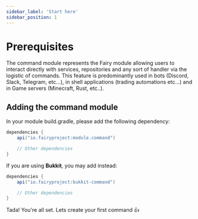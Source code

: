 ```yaml
---
sidebar_label: 'Start here'
sidebar_position: 1
---
```

# Prerequisites

The command module represents the Fairy module allowing users to interact directly with services, repositories and any sort of handler via the logistic of commands. This feature is predominantly used in bots (Discord, Slack, Telegram, etc...), in shell applications (trading automations etc...) and in Game servers (Minecraft, Rust, etc..).

## Adding the command module


In your module build.gradle, please add the following dependency:

```groovy
dependencies {
    api("io.fairyproject:module.command")

    // Other dependencies
}
```

If you are using **Bukkit**, you may add instead:

```groovy
dependencies {
    api("io.fairyproject:bukkit-command")

    // Other dependencies
}
```

Tada! You're all set. Lets create your first command 👍 
